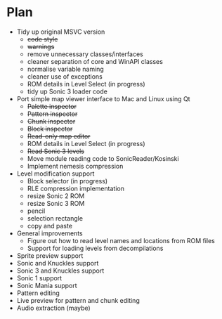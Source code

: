 # Plan

- Tidy up original MSVC version
  + ~~code style~~
  + ~~warnings~~
  + remove unnecessary classes/interfaces
  + cleaner separation of core and WinAPI classes
  + normalise variable naming
  + cleaner use of exceptions
  + ROM details in Level Select (in progress)
  + tidy up Sonic 3 loader code
- Port simple map viewer interface to Mac and Linux using Qt
  + ~~Palette inspector~~
  + ~~Pattern inspector~~
  + ~~Chunk inspector~~
  + ~~Block inspector~~
  + ~~Read-only map editor~~
  + ROM details in Level Select (in progress)
  + ~~Read Sonic 3 levels~~
  + Move module reading code to SonicReader/Kosinski
  + Implement nemesis compression
- Level modification support
  + Block selector (in progress)
  + RLE compression implementation
  + resize Sonic 2 ROM
  + resize Sonic 3 ROM
  + pencil
  + selection rectangle
  + copy and paste
- General improvements
  + Figure out how to read level names and locations from ROM files
  + Support for loading levels from decompilations
- Sprite preview support
- Sonic and Knuckles support
- Sonic 3 and Knuckles support
- Sonic 1 support
- Sonic Mania support
- Pattern editing
- Live preview for pattern and chunk editing
- Audio extraction (maybe)
